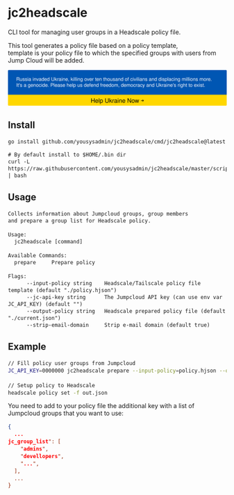 # jc2headscale

CLI tool for managing user groups in a Headscale policy file.

This tool generates a policy file based on a policy template,  
template is your policy file to which the specified groups with users from Jump Cloud will be added.

[![Stand with Ukraine](https://raw.githubusercontent.com/vshymanskyy/StandWithUkraine/main/banner2-direct.svg)](https://github.com/vshymanskyy/StandWithUkraine/blob/main/docs/README.md)

## Install

```shell
go install github.com/yousysadmin/jc2headscale/cmd/jc2headscale@latest
```

```shell
# By default install to $HOME/.bin dir
curl -L https://raw.githubusercontent.com/yousysadmin/jc2headscale/master/scripts/install.sh | bash
```

## Usage

```
Collects information about Jumpcloud groups, group members
and prepare a group list for Headscale policy.

Usage:
  jc2headscale [command]

Available Commands:
  prepare     Prepare policy

Flags:
      --input-policy string    Headscale/Tailscale policy file template (default "./policy.hjson")
      --jc-api-key string      The Jumpcloud API key (can use env var JC_API_KEY) (default "")
      --output-policy string   Headscale prepared policy file (default "./current.json")
      --strip-email-domain     Strip e-mail domain (default true)
```

## Example

```sh
// Fill policy user groups from Jumpcloud
JC_API_KEY=0000000 jc2headscale prepare --input-policy=policy.hjson --output-policy=out.json

// Setup policy to Headscale
headscale policy set -f out.json
```

You need to add to your policy file the additional key with a list of Jumpcloud groups that you want to use:

```json
{
  ...
jc_group_list": [
    "admins",
    "devellopers",
    "...",
  ],
  ...
}
```
